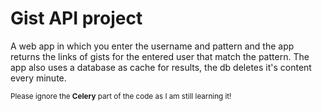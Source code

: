 # Gist API project

A web app in which you enter the username and pattern and the app returns the links of gists for the entered user that match the pattern. The app also uses a database as cache for results, the db deletes it's content every minute.

<sub>Please ignore the __Celery__ part of the code as I am still learning it!</sub>
